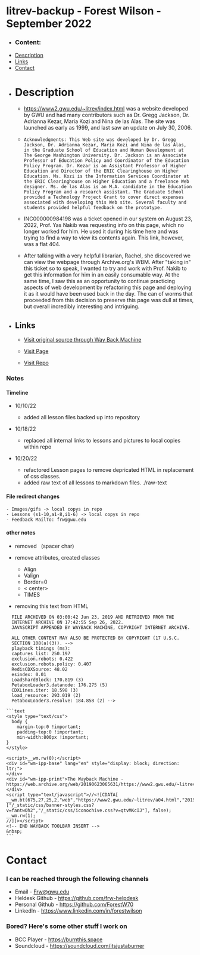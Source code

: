 # litrev-backup - Forest Wilson - September 2022

* ### Content:
- [Description](#description)
- [Links](#links)
- [Contact](#contact)


* # Description
  - https://www2.gwu.edu/~litrev/index.html was a website developed by GWU and had many contributors such as Dr. Gregg Jackson, Dr. Adrianna Kezar, Maria Kozi and Nina de las Alas. The site was launched as early as 1999, and last saw an update on July 30, 2006.

  
  - ```Acknowledgments: This Web site was developed by Dr. Gregg Jackson, Dr. Adrianna Kezar, Maria Kozi and Nina de las Alas, in the Graduate School of Education and Human Development at The George Washington University. Dr. Jackson is an Associate Professor of Education Policy and Coordinator of the Education Policy Program. Dr. Kezar is an Assistant Professor of Higher Education and Director of the ERIC Clearinghouse on Higher Education. Ms. Kozi is the Information Services Coordinator at the ERIC Clearinghouse on Higher Education and a freelance Web designer. Ms. de las Alas is an M.A. candidate in the Education Policy Program and a research assistant. The Graduate School provided a Technology Project Grant to cover direct expenses associated with developing this Web site. Several faculty and students provided helpful feedback on the prototype. ```
  

  - INC000000984198 was a ticket opened in our system on August 23, 2022, Prof. Yas Nakib was requesting info on this page, which no longer worked for him. He used it during his time here and was trying to find a way to view its contents again. This link, however, was a flat 404.

  - After talking with a very helpful librarian, Rachel, she discovered we can view the webpage through Archive.org's WBM. After "taking in" this ticket so to speak, I wanted to try and work with Prof. Nakib to get this information for him in an easily consumable way. At the same time, I saw this as an opportunity to continue practicing aspects of web development by refactoring this page and deploying it as it would have been used back in the day. The can of worms that proceeded from this decision to preserve this page was dull at times, but overall incredibly interesting and intriguing. 



* ## Links
  - [Visit original source through Way Back Machine](https://web.archive.org/web/20181228002122/https://www2.gwu.edu/~litrev/index.html)

  - [Visit Page](https://frw-helpdesk.github.io/litrev-backup/)

  - [Visit Repo](https://github.com/frw-helpdesk/litrev-backup)


### Notes

  #### Timeline
  * 10/10/22
    - added all lesson files backed up into repository

  * 10/18/22
    - replaced all internal links to lessons and pictures to local copies within repo

  * 10/20/22
    - refactored Lesson pages to remove depricated HTML in replacement of css classes.
    - added raw text of all lessons to markdown files. ./raw-text

  #### File redirect changes
    - Images/gifs -> local copys in repo
    - Lessons (s1-10,a1-8,i1-6) -> local copys in repo
    - Feedback MailTo: frw@gwu.edu

  #### other notes
  - removed &nbsp; (spacer char)

  - remove attributes, created classes
      - Align
      - Valign
      - Border=0
      - < center>
      - TIMES

  - removing this text from HTML
  ```text
    FILE ARCHIVED ON 03:00:42 Jun 23, 2019 AND RETRIEVED FROM THE
    INTERNET ARCHIVE ON 17:42:55 Sep 26, 2022.
    JAVASCRIPT APPENDED BY WAYBACK MACHINE, COPYRIGHT INTERNET ARCHIVE.

    ALL OTHER CONTENT MAY ALSO BE PROTECTED BY COPYRIGHT (17 U.S.C.
    SECTION 108(a)(3)). -->
    playback timings (ms):
    captures_list: 250.197
    exclusion.robots: 0.422
    exclusion.robots.policy: 0.407
    RedisCDXSource: 48.02
    esindex: 0.01
    LoadShardBlock: 170.819 (3)
    PetaboxLoader3.datanode: 176.275 (5)
    CDXLines.iter: 18.598 (3)
    load_resource: 293.019 (2)
    PetaboxLoader3.resolve: 184.858 (2) -->
  ```

    ```text 
    <style type="text/css">
      body {
        margin-top:0 !important;
        padding-top:0 !important;
        min-width:800px !important;
    }
    </style>

    <script>__wm.rw(0);</script>
    <div id="wm-ipp-base" lang="en" style="display: block; direction: ltr;">
    </div>
    <div id="wm-ipp-print">The Wayback Machine - https://web.archive.org/web/20190623065631/https://www2.gwu.edu/~litrev/a04.html
    </div>
    <script type="text/javascript">//<![CDATA[
    __wm.bt(675,27,25,2,"web","https://www2.gwu.edu/~litrev/a04.html","20190623065631",1996,"/_static/",["/_static/css/banner-styles.css?v=fantwOh2","/_static/css/iconochive.css?v=qtvMKcIJ"], false);
    __wm.rw(1);
    //]]></script>
    <!-- END WAYBACK TOOLBAR INSERT -->
    &nbsp;
    ```
  </p>

  <!-- #### Final Regards
  - I'm glad that I was the one to grab this ticket. I think the members of our team would have happily done the initial research to determine that this site has been decommissioned, but with everything else going on, this inquiry would have been in a limbo state for a while. This was something that I saw as an opportunity of service and growth, which at the day is what it's all about, eh? Thanks Prof. Nakib for the project, and for being patient while I figured out what the best thing to do was in my context. Links are a bit outdated, I must admit, but I see why you would have considered this worth preserving. I hope it helps you create a new iteration that is modern and exciting!  -->

# Contact
### I can be reached through the following channels
- Email - Frw@gwu.edu
- Heldesk Github - https://github.com/frw-helpdesk
- Personal Github - https://github.com/ForestW70
- LinkedIn - https://www.linkedin.com/in/forestwilson

### Bored? Here's some other stuff I work on
- BCC Player - https://burnthis.space
- Soundcloud - https://soundcloud.com/itsjustaburner
